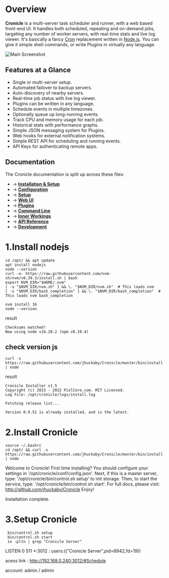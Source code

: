 # Overview

**Cronicle** is a multi-server task scheduler and runner, with a web based front-end UI.  It handles both scheduled, repeating and on-demand jobs, targeting any number of worker servers, with real-time stats and live log viewer.  It's basically a fancy [Cron](https://en.wikipedia.org/wiki/Cron) replacement written in [Node.js](https://nodejs.org/).  You can give it simple shell commands, or write Plugins in virtually any language.

![Main Screenshot](https://pixlcore.com/software/cronicle/screenshots-new/job-details-complete.png)

## Features at a Glance

* Single or multi-server setup.
* Automated failover to backup servers.
* Auto-discovery of nearby servers.
* Real-time job status with live log viewer.
* Plugins can be written in any language.
* Schedule events in multiple timezones.
* Optionally queue up long-running events.
* Track CPU and memory usage for each job.
* Historical stats with performance graphs.
* Simple JSON messaging system for Plugins.
* Web hooks for external notification systems.
* Simple REST API for scheduling and running events.
* API Keys for authenticating remote apps.

## Documentation

The Cronicle documentation is split up across these files:

- &rarr; **[Installation & Setup](https://github.com/jhuckaby/Cronicle/blob/master/docs/Setup.md)**
- &rarr; **[Configuration](https://github.com/jhuckaby/Cronicle/blob/master/docs/Configuration.md)**
- &rarr; **[Setup](https://github.com/jhuckaby/Cronicle/blob/master/docs/Setup.md)**
- &rarr; **[Web UI](https://github.com/jhuckaby/Cronicle/blob/master/docs/WebUI.md)**
- &rarr; **[Plugins](https://github.com/jhuckaby/Cronicle/blob/master/docs/Plugins.md)**
- &rarr; **[Command Line](https://github.com/jhuckaby/Cronicle/blob/master/docs/CommandLine.md)**
- &rarr; **[Inner Workings](https://github.com/jhuckaby/Cronicle/blob/master/docs/InnerWorkings.md)**
- &rarr; **[API Reference](https://github.com/jhuckaby/Cronicle/blob/master/docs/APIReference.md)**
- &rarr; **[Development](https://github.com/jhuckaby/Cronicle/blob/master/docs/Development.md)**

# 1.Install nodejs
```shell
cd /opt/ && apt update
apt install nodejs
node --version
curl -o- https://raw.githubusercontent.com/nvm-sh/nvm/v0.39.3/install.sh | bash
export NVM_DIR="$HOME/.nvm"
[ -s "$NVM_DIR/nvm.sh" ] && \. "$NVM_DIR/nvm.sh"  # This loads nvm
[ -s "$NVM_DIR/bash_completion" ] && \. "$NVM_DIR/bash_completion"  # This loads nvm bash_completion

nvm install 16
node --version
```
result 
```shell
Checksums matched!
Now using node v16.20.2 (npm v8.19.4)

```

## check version js
```shell
curl -s https://raw.githubusercontent.com/jhuckaby/Cronicle/master/bin/install.js | node

```
result 
```shell
Cronicle Installer v1.5
Copyright (c) 2015 - 2022 PixlCore.com. MIT Licensed.
Log File: /opt/cronicle/logs/install.log

Fetching release list...

Version 0.9.51 is already installed, and is the latest.

```

# 2.Install Cronicle
```shell
source ~/.bashrc
cd /opt/ && curl -s https://raw.githubusercontent.com/jhuckaby/Cronicle/master/bin/install.js | node
```
Welcome to Cronicle!
First time installing?  You should configure your settings in '/opt/cronicle/conf/config.json'.
Next, if this is a master server, type: '/opt/cronicle/bin/control.sh setup' to init storage.
Then, to start the service, type: '/opt/cronicle/bin/control.sh start'.
For full docs, please visit: http://github.com/jhuckaby/Cronicle
Enjoy!

Installation complete.

# 3.Setup Cronicle
```shell
 bin/control.sh setup
 bin/control.sh start
 ss -pltn | grep "Cronicle Server"
```
LISTEN 0      511                *:3012            *:*    users:(("Cronicle Server",pid=6942,fd=19))

acess link : http://192.168.0.240:3012/#Schedule

account: admin / admin
